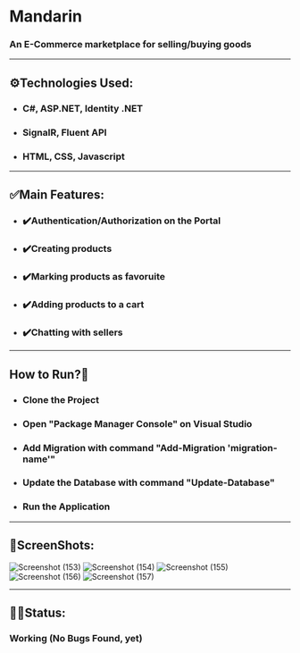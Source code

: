 # Mandarin

### An E-Commerce marketplace for selling/buying goods

***
## ⚙️Technologies Used:
* ### C#, ASP.NET, Identity .NET
* ### SignalR, Fluent API
* ### HTML, CSS, Javascript

***
## ✅Main Features:
* ### ✔️Authentication/Authorization on the Portal
* ### ✔️Creating products
* ### ✔️Marking products as favoruite
* ### ✔️Adding products to a cart
* ### ✔️Chatting with sellers

***
## How to Run?🤔
* ### Clone the Project
* ### Open "Package Manager Console" on Visual Studio
* ### Add Migration with command "Add-Migration 'migration-name'"
* ### Update the Database with command "Update-Database"
* ### Run the Application

***
## 📸ScreenShots:
![Screenshot (153)](https://github.com/JavaTheCoder/Mandarin/assets/91730067/3898035e-c6cf-491d-94b2-e47467ec3b64)
![Screenshot (154)](https://github.com/JavaTheCoder/Mandarin/assets/91730067/c36401cf-954c-4348-89ea-125fa1949f88)
![Screenshot (155)](https://github.com/JavaTheCoder/Mandarin/assets/91730067/702065c0-04fb-4d82-a99e-1cb40da0538d)
![Screenshot (156)](https://github.com/JavaTheCoder/Mandarin/assets/91730067/3ce238f7-f22b-4b50-8451-bb53c16668e1)
![Screenshot (157)](https://github.com/JavaTheCoder/Mandarin/assets/91730067/6cca37b4-d30a-4c75-991c-da88fda695d5)

***
## 🧑‍💻Status:
### Working (No Bugs Found, yet)
